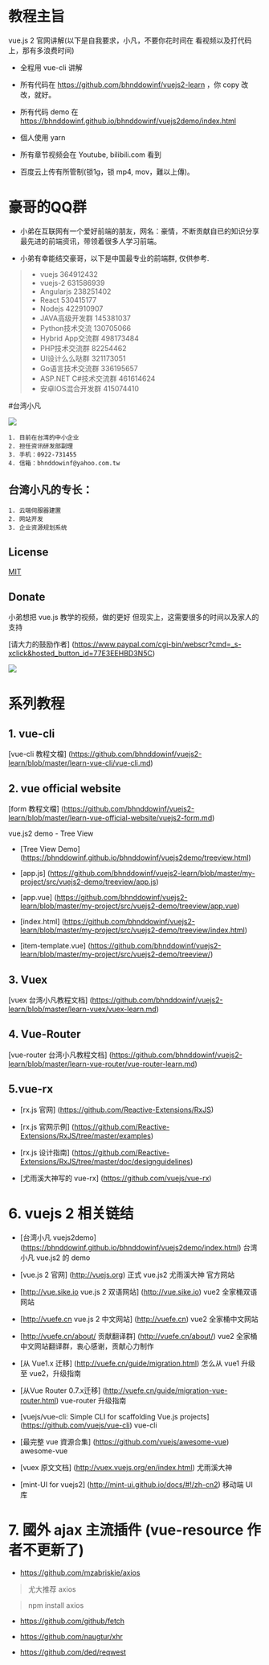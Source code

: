 # 教程主旨

vue.js 2 官网讲解(以下是自我要求，小凡，不要你花时间在 看视频以及打代码上，那有多浪费时间)

- 全程用 vue-cli 讲解

- 所有代码在 https://github.com/bhnddowinf/vuejs2-learn ，你 copy 改改，就好。

- 所有代码 demo 在 https://bhnddowinf.github.io/bhnddowinf/vuejs2demo/index.html

- 個人使用 yarn

- 所有章节视频会在 Youtube, bilibili.com 看到

- 百度云上传有所管制(锁1g，锁 mp4, mov，難以上傳)。

# 豪哥的QQ群

- 小弟在互联网有一个爱好前端的朋友，网名：豪情，不断贡献自已的知识分享最先进的前端资讯，带领着很多人学习前端。

- 小弟有幸能结交豪哥，以下是中国最专业的前端群, 仅供参考.

> * vuejs   364912432
> * vuejs-2 631586939
> * Angularjs 238251402
> * React 530415177
> * Nodejs 422910907
> * JAVA高级开发群 145381037
> * Python技术交流 130705066
> * Hybrid App交流群 498173484
> * PHP技术交流群 82254462
> * UI设计么么哒群 321173051
> * Go语言技术交流群 336195657
> * ASP.NET C#技术交流群 461614624
> * 安卓IOS混合开发群 415074410




#台湾小凡

![](https://github.com/bhnddowinf/vuejs2-learn/blob/master/me.jpeg?raw=true)

    1. 目前在台湾的中小企业
    2. 担任资讯研发部副理
    3. 手机：0922-731455
    4. 信箱：bhnddowinf@yahoo.com.tw

## 台湾小凡的专长：

    1. 云端伺服器建置
    2. 网站开发
    3. 企业资源规划系统


## License

  [MIT](http://opensource.org/licenses/MIT)

## Donate

  小弟想把 vue.js 教学的视频，做的更好
  但现实上，这需要很多的时间以及家人的支持

 [请大力的鼓励作者] (https://www.paypal.com/cgi-bin/webscr?cmd=_s-xclick&hosted_button_id=77E3EEHBD3N5C)

  ![](https://github.com/bhnddowinf/vuejs-learn/blob/master/03/wechat_qrcode.png)



# 系列教程

## 1. vue-cli

[vue-cli 教程文檔] (https://github.com/bhnddowinf/vuejs2-learn/blob/master/learn-vue-cli/vue-cli.md)

## 2. vue official website

[form 教程文檔] (https://github.com/bhnddowinf/vuejs2-learn/blob/master/learn-vue-official-website/vuejs2-form.md)

vue.js2 demo - Tree View

- [Tree View Demo] (https://bhnddowinf.github.io/bhnddowinf/vuejs2demo/treeview.html)

- [app.js] (https://github.com/bhnddowinf/vuejs2-learn/blob/master/my-project/src/vuejs2-demo/treeview/app.js)

- [app.vue] (https://github.com/bhnddowinf/vuejs2-learn/blob/master/my-project/src/vuejs2-demo/treeview/app.vue)

- [index.html] (https://github.com/bhnddowinf/vuejs2-learn/blob/master/my-project/src/vuejs2-demo/treeview/index.html)

- [item-template.vue] (https://github.com/bhnddowinf/vuejs2-learn/blob/master/my-project/src/vuejs2-demo/treeview/)



## 3. Vuex

[vuex 台湾小凡教程文档] (https://github.com/bhnddowinf/vuejs2-learn/blob/master/learn-vuex/vuex-learn.md)


## 4. Vue-Router

[vue-router 台湾小凡教程文档] (https://github.com/bhnddowinf/vuejs2-learn/blob/master/learn-vue-router/vue-router-learn.md)

## 5.vue-rx

- [rx.js 官网] (https://github.com/Reactive-Extensions/RxJS)

- [rx.js 官网示例] (https://github.com/Reactive-Extensions/RxJS/tree/master/examples)

- [rx.js 设计指南] (https://github.com/Reactive-Extensions/RxJS/tree/master/doc/designguidelines)

- [尤雨溪大神写的 vue-rx] (https://github.com/vuejs/vue-rx)

# 6. vuejs 2 相关链结

- [台湾小凡 vuejs2demo] (https://bhnddowinf.github.io/bhnddowinf/vuejs2demo/index.html) 台湾小凡 vue.js2 的 demo

- [vue.js 2 官网] (http://vuejs.org) 正式 vue.js2 尤雨溪大神 官方网站

- [http://vue.sike.io vue.js 2 双语网站] (http://vue.sike.io) vue2 全家桶双语网站

- [http://vuefe.cn vue.js 2 中文网站] (http://vuefe.cn) vue2 全家桶中文网站

- [http://vuefe.cn/about/ 贡献翻译群] (http://vuefe.cn/about/) vue2 全家桶中文网站翻译群，衷心感谢，贡献心力制作

- [从 Vue1.x 迁移] (http://vuefe.cn/guide/migration.html) 怎么从 vue1 升级至 vue2，升级指南

- [从Vue Router 0.7.x迁移] (http://vuefe.cn/guide/migration-vue-router.html) vue-router 升级指南

- [vuejs/vue-cli: Simple CLI for scaffolding Vue.js projects] (https://github.com/vuejs/vue-cli) vue-cli

- [最完整 vue 資源合集] (https://github.com/vuejs/awesome-vue) awesome-vue

- [vuex 原文文档] (http://vuex.vuejs.org/en/index.html) 尤雨溪大神

- [mint-UI for vuejs2] (http://mint-ui.github.io/docs/#!/zh-cn2) 移动端 UI 库

# 7. 國外 ajax 主流插件 (vue-resource 作者不更新了)

- https://github.com/mzabriskie/axios

> 尤大推荐 axios

> npm install axios


- https://github.com/github/fetch

- https://github.com/naugtur/xhr

- https://github.com/ded/reqwest

